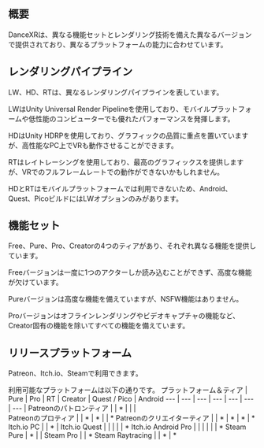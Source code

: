 ## 概要
DanceXRは、異なる機能セットとレンダリング技術を備えた異なるバージョンで提供されており、異なるプラットフォームの能力に合わせています。

## レンダリングパイプライン
LW、HD、RTは、異なるレンダリングパイプラインを表しています。

LWはUnity Universal Render Pipelineを使用しており、モバイルプラットフォームや低性能のコンピューターでも優れたパフォーマンスを発揮します。

HDはUnity HDRPを使用しており、グラフィックの品質に重点を置いていますが、高性能なPC上でVRも動作させることができます。

RTはレイトレーシングを使用しており、最高のグラフィックスを提供しますが、VRでのフルフレームレートでの動作ができないかもしれません。

HDとRTはモバイルプラットフォームでは利用できないため、Android、Quest、PicoビルドにはLWオプションのみがあります。

## 機能セット
Free、Pure、Pro、Creatorの4つのティアがあり、それぞれ異なる機能を提供しています。

Freeバージョンは一度に1つのアクターしか読み込むことができず、高度な機能が欠けています。

Pureバージョンは高度な機能を備えていますが、NSFW機能はありません。

Proバージョンはオフラインレンダリングやビデオキャプチャの機能など、Creator固有の機能を除いてすべての機能を備えています。

## リリースプラットフォーム
Patreon、Itch.io、Steamで利用できます。

利用可能なプラットフォームは以下の通りです。
プラットフォーム＆ティア | Pure | Pro | RT | Creator | Quest / Pico | Android
--- | --- | --- | --- | --- | --- | --- |
Patreonのパトロンティア |  | * | |  |  
Patreonのプロティア |  | * | * |  | * 
Patreonのクリエイターティア |  | * | * | * | *
Itch.io PC | | * |
Itch.io Quest | | | | | *
Itch.io Android Pro | | | | | | * 
Steam Pure | * | | 
Steam Pro | | * 
Steam Raytracing | | * | *